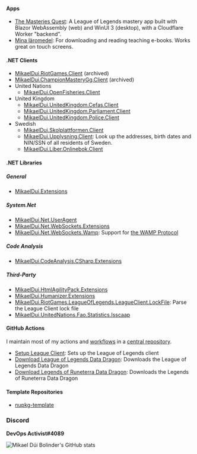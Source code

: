 #### Apps
- [The Masteries Quest](https://masteries.quest): A League of Legends mastery app built with Blazor WebAssembly (web) and WinUI 3 (desktop), with a Cloudflare Worker "backend".
- [Mina läromedel](https://github.com/mikaeldui/MinaLaromedel): For downloading and reading teaching e-books. Works great on touch screens.

#### .NET Clients
- [MikaelDui.RiotGames.Client](https://github.com/mikaeldui/riot-games-dotnet-client) (archived)
- [MikaelDui.ChampionMasteryGg.Client](https://github.com/mikaeldui/ChampionMastery.GG-dotnet-client) (archived)
- United Nations
  - [MikaelDui.OpenFisheries.Client](https://github.com/mikaeldui/openfisheries-dotnet-client)
- United Kingdom
  - [MikaelDui.UnitedKingdom.Cefas.Client](https://github.com/mikaeldui/united-kingdom-cefas-dotnet-client)
  - [MikaelDui.UnitedKingdom.Parliament.Client](https://github.com/mikaeldui/united-kingdom-parliament-dotnet-client)
  - [MikaelDui.UnitedKingdom.Police.Client](https://github.com/mikaeldui/united-kingdom-police-dotnet-client)
- Swedish
  - [MikaelDui.Skolplattformen.Client](https://github.com/mikaeldui/skolplattformen-dotnet-client)
  - [MikaelDui.Upplysning.Client](https://github.com/mikaeldui/upplysning-dotnet-client): Look up the addresses, birth dates and NIN/SSN of all residents of Sweden.
  - [MikaelDui.Liber.Onlinebok.Client](https://github.com/mikaeldui/liber-onlinebok-dotnet-client)

#### .NET Libraries

##### General
- [MikaelDui.Extensions](https://github.com/mikaeldui/dotnet-extensions)

##### System.Net
<!-- - [MikaelDui.Net.Http](https://github.com/mikaeldui/http-dotnet) -->
<!-- - [MikaelDui.Net.Http.Json](https://github.com/mikaeldui/http-json-dotnet) -->
- [MikaelDui.Net.UserAgent](https://github.com/mikaeldui/user-agent-dotnet)
- [MikaelDui.Net.WebSockets.Extensions](https://github.com/mikaeldui/websockets-dotnet-extensions)
- [MikaelDui.Net.WebSockets.Wamp](https://github.com/mikaeldui/wamp-dotnet): Support for [the WAMP Protocol](https://github.com/wamp-proto/wamp-proto)

##### Code Analysis
- [MikaelDui.CodeAnalysis.CSharp.Extensions](https://github.com/mikaeldui/code-analysis-csharp-extensions)

##### Third-Party
- [MikaelDui.HtmlAgilityPack.Extensions](https://github.com/mikaeldui/HtmlAgilityPack-extensions)
- [MikaelDui.Humanizer.Extensions](https://github.com/mikaeldui/humanizer-extensions)
- [MikaelDui.RiotGames.LeagueOfLegends.LeagueClient.LockFile](https://github.com/mikaeldui/riotgames-leagueoflegends-leagueclient-lockfile-dotnet): Parse the League Client lock file
- [MikaelDui.UnitedNations.Fao.Statistics.Isscaap](https://github.com/mikaeldui/united-nations-fao-statistics-dotnet)

#### GitHub Actions
I maintain most of my actions and [workflows](https://github.com/mikaeldui/actions/tree/main/.github/workflows) in a [central repository](https://github.com/mikaeldui/actions).
- [Setup League Client](https://github.com/marketplace/actions/setup-league-client): Sets up the League of Legends client
- [Download League of Legends Data Dragon](https://github.com/marketplace/actions/download-league-of-legends-data-dragon): Downloads the League of Legends Data Dragon
- [Download Legends of Runeterra Data Dragon](https://github.com/marketplace/actions/download-legends-of-runeterra-data-dragon): Downloads the Legends of Runeterra Data Dragon

#### Template Repositories
- [nupkg-template](https://github.com/mikaeldui/nupkg-template)

### Discord
**DevOps Activist#4089**

![Mikael Dúi Bolinder's GitHub stats](https://github-readme-stats.vercel.app/api?username=mikaeldui&count_private=true&show_icons=true&theme=github_dark)
